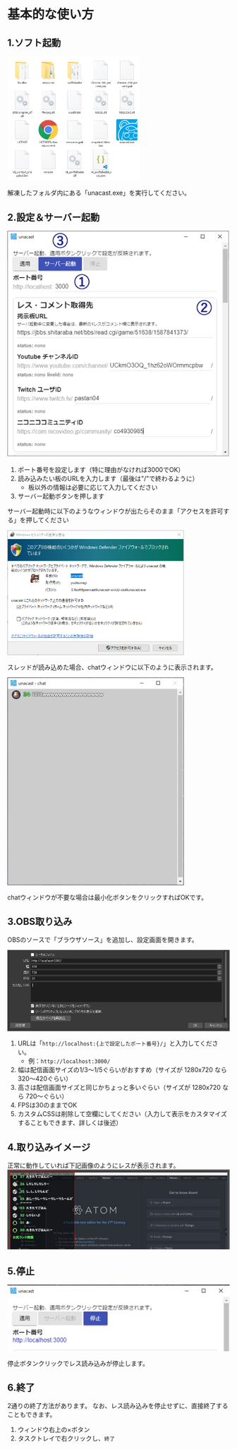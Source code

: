 # 基本的な使い方

## 1.ソフト起動
<img src="help/img/help01.jpg" width=300 />

解凍したフォルダ内にある「unacast.exe」を実行してください。

## 2.設定＆サーバー起動
<img src="help/img/help02.jpg" />

1. ポート番号を設定します（特に理由がなければ3000でOK）
1. 読み込みたい板のURLを入力します（最後は"/"で終わるように）
   - 板以外の情報は必要に応じて入力してください
1. サーバー起動ボタンを押します

サーバー起動時に以下のようなウィンドウが出たらそのまま「アクセスを許可する」を押してください

<img src="help/img/firewall.jpg" width=400 />


スレッドが読み込めた場合、chatウィンドウに以下のように表示されます。

<img src="help/img/help06.jpg" width=400 />

chatウィンドウが不要な場合は最小化ボタンをクリックすればOKです。

## 3.OBS取り込み
OBSのソースで「ブラウザソース」を追加し、設定画面を開きます。

<img src="help/img/help03.jpg"/>

1. URLは「`http://localhost:{上で設定したポート番号}/`」と入力してください。
    - 例：`http://localhost:3000/`
1. 幅は配信画面サイズの1/3～1/5ぐらいがおすすめ（サイズが 1280x720 なら 320～420ぐらい）
1. 高さは配信画面サイズと同じかちょっと多いぐらい（サイズが 1280x720 なら 720～ぐらい）
1. FPSは30のままでOK
1. カスタムCSSは削除して空欄にしてください（入力して表示をカスタマイズすることもできます、詳しくは後述）

## 4.取り込みイメージ
正常に動作していれば下記画像のようにレスが表示されます。  
<img src="help/img/help04.jpg" />

## 5.停止

<img src="help/img/help05.jpg" />

停止ボタンクリックでレス読み込みが停止します。


## 6.終了

2通りの終了方法があります。
なお、レス読み込みを停止せずに、直接終了することもできます。

1. ウィンドウ右上の×ボタン
1. タスクトレイで右クリックし、`終了`
